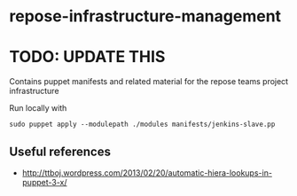 repose-infrastructure-management
================================

# TODO: UPDATE THIS

Contains puppet manifests and related material for the repose teams project infrastructure

Run locally with 

    sudo puppet apply --modulepath ./modules manifests/jenkins-slave.pp

## Useful references
* http://ttboj.wordpress.com/2013/02/20/automatic-hiera-lookups-in-puppet-3-x/